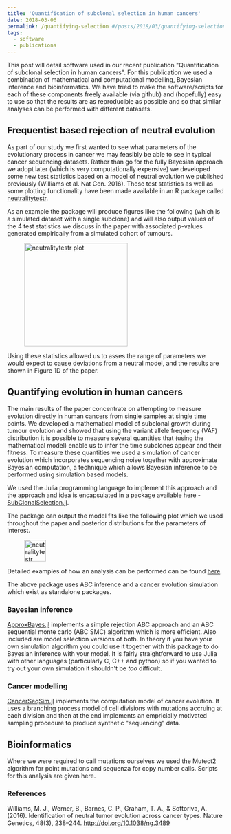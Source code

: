 ```yaml
---
title: 'Quantification of subclonal selection in human cancers'
date: 2018-03-06
permalink: /quantifying-selection #/posts/2018/03/quantifying-selection
tags:
  - software
  - publications
---
```

This post will detail software used in our recent publication "Quantification of subclonal selection in human cancers". For this publication we used a combination of mathematical and computational modelling, Bayesian inference and bioinformatics. We have tried to make the software/scripts for each of these components freely available (via github) and (hopefully) easy to use so that the results are as reproducible as possible and so that similar analyses can be performed with different datasets.

## Frequentist based rejection of neutral evolution
As part of our study we first wanted to see what parameters of the evolutionary process in cancer we may feasibly be able to see in typical cancer sequencing datasets. Rather than go for the fully Bayesian approach we adopt later (which is very computationally expensive) we developed some new test statistics based on a model of neutral evolution we published previously (Williams et al. Nat Gen. 2016). These test statistics as well as some plotting functionality have been made available in an R package called [neutralitytestr](https://github.com/marcjwilliams1/neutralitytestr).


As an example the package will produce figures like the following (which is a simulated dataset with a single subclone) and will also output values of the 4 test statistics we discuss in the paper with associated p-values generated empirically from a simulated cohort of tumours.
<figure>
    <img src="{{ site.url }}/images/ng2018/1overftest.png" alt="neutralitytestr plot" width="240px">
</figure>

Using these statistics allowed us to asses the range of parameters we would expect to cause deviations from a neutral model, and the results are shown in Figure 1D of the paper.

## Quantifying evolution in human cancers
The main results of the paper concentrate on attempting to measure evolution directly in human cancers from single samples at single time points. We developed a mathematical model of subclonal growth during tumour evolution and showed that using the variant allele frequency (VAF) distribution it is possible to measure several quantities that (using the mathematical model) enable us to infer the time subclones appear and their fitness. To measure these quantities we used a simulation of cancer evolution which incorporates sequencing noise together with approximate Bayesian computation, a technique which allows Bayesian inference to be performed using simulation based models.

We used the Julia programming language to implement this approach and the approach and idea is encapsulated in a package available here - [SubClonalSelection.jl](https://github.com/marcjwilliams1/SubClonalSelection.jl).

The package can output the model fits like the following plot which we used throughout the paper and posterior distributions for the parameters of interest.
<figure>
    <img src="{{ site.url }}/images/ng2018/1clone.png" alt="neutralitytestr plot" width="50px">
</figure>

Detailed examples of how an analysis can be performed can be found [here](https://github.com/marcjwilliams1/SubClonalSelection.jl/tree/master/example).


The above package uses ABC inference and a cancer evolution simulation which exist as standalone packages.

### Bayesian inference
[ApproxBayes.jl](https://github.com/marcjwilliams1/ApproxBayes.jl) implements a simple rejection ABC approach and an ABC sequential monte carlo (ABC SMC) algorithm which is more efficient. Also included are model selection versions of both. In theory if you have your own simulation algorithm you could use it together with this package to do Bayesian inference with your model. It is fairly straightforward to use Julia with other languages (particularly C, C++ and python) so if you wanted to try out your own simulation it shouldn't be *too* difficult.

### Cancer modelling
[CancerSeqSim.jl](https://github.com/marcjwilliams1/CancerSeqSim.jl) implements the computation model of cancer evolution. It uses a branching process model of cell divisions with mutations accruing at each division and then at the end implements an empricially motivated sampling procedure to produce synthetic "sequencing" data.

## Bioinformatics
Where we were required to call mutations ourselves we used the Mutect2 algorithm for point mutations and sequenza for copy number calls. Scripts for this analysis are given here.

### References
Williams, M. J., Werner, B., Barnes, C. P., Graham, T. A., & Sottoriva, A. (2016). Identification of neutral tumor evolution across cancer types. Nature Genetics, 48(3), 238–244. http://doi.org/10.1038/ng.3489

